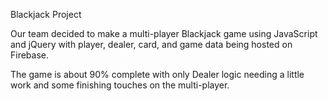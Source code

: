 Blackjack Project

Our team decided to make a multi-player Blackjack game using JavaScript and jQuery with player, dealer, card, and game data being hosted on Firebase.

The game is about 90% complete with only Dealer logic needing a little work and some finishing touches on the multi-player.
